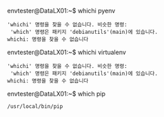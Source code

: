 envtester@DataLX01:~$ whichi pyenv
~~~
'whichi' 명령을 찾을 수 없습니다. 비슷한 명령:
 'which' 명령은 패키지 'debianutils'(main)에 있습니다.
whichi: 명령을 찾을 수 없습니다
~~~
envtester@DataLX01:~$ whichi virtualenv
~~~
'whichi' 명령을 찾을 수 없습니다. 비슷한 명령:
 'which' 명령은 패키지 'debianutils'(main)에 있습니다.
whichi: 명령을 찾을 수 없습니다
~~~
envtester@DataLX01:~$ which pip
~~~
/usr/local/bin/pip
~~~
